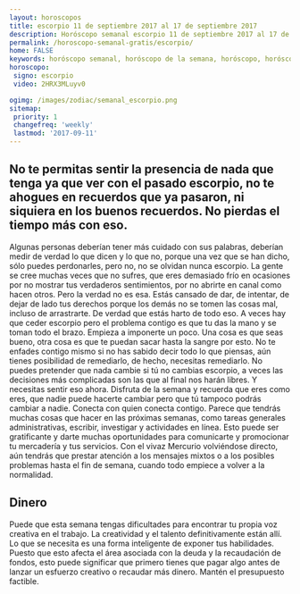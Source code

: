 ```yaml
---
layout: horoscopos
title: escorpio 11 de septiembre 2017 al 17 de septiembre 2017 
description: Horóscopo semanal escorpio 11 de septiembre 2017 al 17 de septiembre 2017. No te permitas sentir la presencia de nada que tenga ya que ver con el pasado escorpio, no te ahogues en recuerdos que ya pasaron, ni siquiera en los buenos recuerdos. No pierdas el tiempo más con eso. 
permalink: /horoscopo-semanal-gratis/escorpio/
home: FALSE
keywords: horóscopo semanal, horóscopo de la semana, horóscopo, horóscopo gratis,horóscopos, horóscopo esperanza gracia, horoscopos escorpio la semana, horóscopos gratis, Tarot, Astrologia, Zodíaco, escorpio, horoscopo gratis, semanal
horoscopo:
 signo: escorpio
 video: 2HRX3MLuyv0

ogimg: /images/zodiac/semanal_escorpio.png
sitemap:
 priority: 1
 changefreq: 'weekly'
 lastmod: '2017-09-11'
---
```




## No te permitas sentir la presencia de nada que tenga ya que ver con el pasado escorpio, no te ahogues en recuerdos que ya pasaron, ni siquiera en los buenos recuerdos. No pierdas el tiempo más con eso. 

Algunas personas deberían tener más cuidado con sus palabras, deberían medir de verdad lo que dicen y lo que no, porque una vez que se han dicho, sólo puedes perdonarles, pero no, no se olvidan nunca escorpio. La gente se cree muchas veces que no sufres, que eres demasiado frío en ocasiones por no mostrar tus verdaderos sentimientos, por no abrirte en canal como hacen otros. Pero la verdad no es esa. Estás cansado de dar, de intentar, de dejar de lado tus derechos porque los demás no se tomen las cosas mal, incluso de arrastrarte. De verdad que estás harto de todo eso. A veces hay que ceder escorpio pero el problema contigo es que tu das la mano y se toman todo el brazo. Empieza a imponerte un poco. Una cosa es que seas bueno, otra cosa es que te puedan sacar hasta la sangre por esto. No te enfades contigo mismo si no has sabido decir todo lo que piensas, aún tienes posibilidad de remediarlo, de hecho, necesitas remediarlo. No puedes pretender que nada cambie si tú no cambias escorpio, a veces las decisiones más complicadas son las que al final nos harán libres. Y necesitas sentir eso ahora. Disfruta de la semana y recuerda que eres como eres, que nadie puede hacerte cambiar pero que tú tampoco podrás cambiar a nadie. Conecta con quien conecta contigo.
Parece que tendrás muchas cosas que hacer en las próximas semanas, como tareas generales administrativas, escribir, investigar y actividades en línea. Esto puede ser gratificante y darte muchas oportunidades para comunicarte y promocionar tu mercadería y tus servicios. Con el vivaz Mercurio volviéndose directo, aún tendrás que prestar atención a los mensajes mixtos o a los posibles problemas hasta el fin de semana, cuando todo empiece a volver a la normalidad. 

## Dinero

Puede que esta semana tengas dificultades para encontrar tu propia voz creativa en el trabajo. La creatividad y el talento definitivamente están allí. Lo que se necesita es una forma inteligente de exponer tus habilidades. Puesto que esto afecta el área asociada con la deuda y la recaudación de fondos, esto puede significar que primero tienes que pagar algo antes de lanzar un esfuerzo creativo o recaudar más dinero. Mantén el presupuesto factible.